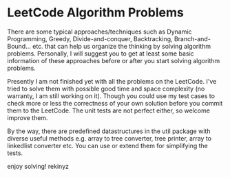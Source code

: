 LeetCode Algorithm Problems
=========================

There are some typical approaches/techniques such as Dynamic Programming, Greedy, Divide-and-conquer, Backtracking, Branch-and-Bound... etc. that can help us organize the thinking by solving algorithm problems. Personally, I will suggest you to get at least some basic information of these approaches before or after you start solving algorithm problems.

Presently I am not finished yet with all the problems on the LeetCode. I've tried to solve them with possible good time and space complexity (no warranty, I am still working on it). Though you could use my test cases to check more or less the correctness of your own solution before you commit them to the LeetCode. The unit tests are not perfect either, so welcome improve them.

By the way, there are predefined datastructures in the util package with diverse useful methods e.g. array to tree converter, tree printer, array to linkedlist converter etc. You can use or extend them for simplifying the tests.

enjoy solving!
rekinyz
